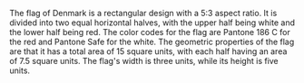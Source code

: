 The flag of Denmark is a rectangular design with a 5:3 aspect ratio. It is divided into two equal horizontal halves, with the upper half being white and the lower half being red. The color codes for the flag are Pantone 186 C for the red and Pantone Safe for the white. The geometric properties of the flag are that it has a total area of 15 square units, with each half having an area of 7.5 square units. The flag's width is three units, while its height is five units.
